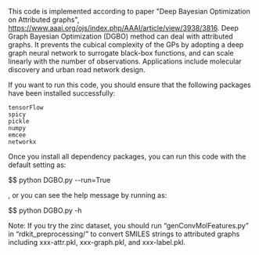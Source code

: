 This code is implemented according to paper "Deep Bayesian Optimization on Attributed graphs",
https://www.aaai.org/ojs/index.php/AAAI/article/view/3938/3816. Deep Graph Bayesian Optimization (DGBO) method can deal with 
attributed graphs. It prevents the cubical complexity of the GPs by adopting a deep graph neural 
network to surrogate black-box functions, and can scale linearly with the number of observations.
Applications include molecular discovery and urban road network design.

If you want to run this code, you should ensure that the following packages have been installed 
successfully:

    tensorFlow
    spicy
    pickle
    numpy
    emcee
    networkx

Once you install all dependency packages, you can run this code with the default setting as:

$$ python DGBO.py --run=True

, or you can see the help message by running as:

$$ python DGBO.py -h

Note: If you try the zinc dataset, you should run “genConvMolFeatures.py” in “rdkit_preprocessing/” 
to convert SMILES strings to attributed graphs including xxx-attr.pkl, xxx-graph.pkl, and xxx-label.pkl.
